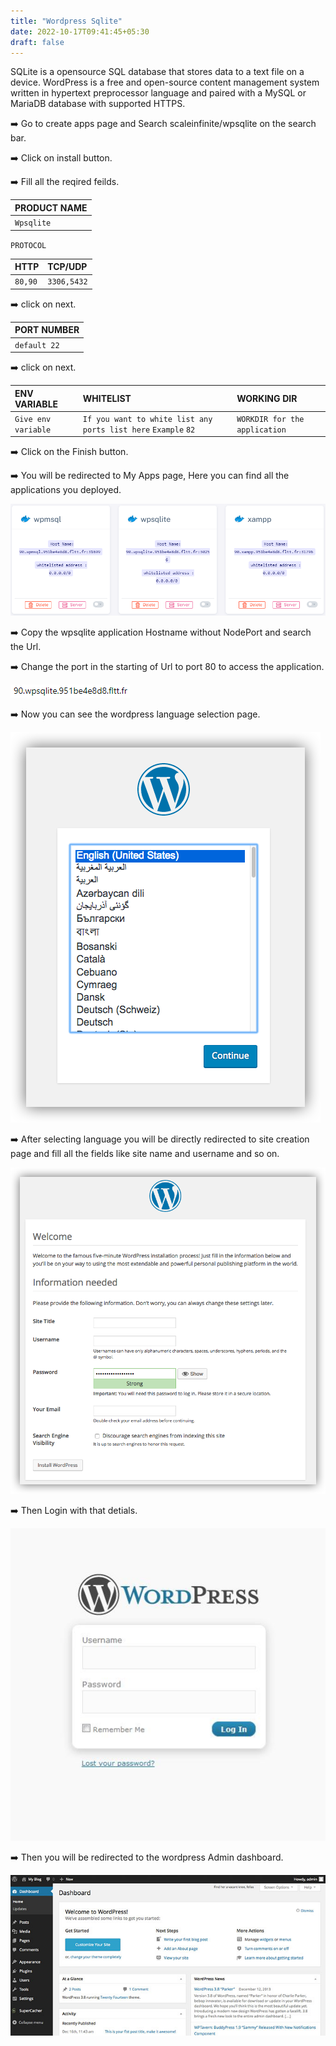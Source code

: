 ```yaml
---
title: "Wordpress Sqlite"
date: 2022-10-17T09:41:45+05:30
draft: false
---
```



SQLite is a opensource SQL database that stores data to a text file on a device. WordPress is a free and open-source content management system written in hypertext preprocessor language and paired with a MySQL or MariaDB database with supported HTTPS.

➡️ Go to create apps page and Search scaleinfinite/wpsqlite on the search bar.

➡️ Click on install button. 

➡️ Fill all the reqired feilds.

| PRODUCT NAME  |
| :--------     | 
| `Wpsqlite`    |

`PROTOCOL`

| HTTP          | TCP/UDP       |
| :--------     | :--------     |
| `80,90`       | `3306,5432`   |

➡️ click on next.

| PORT NUMBER   |
| :--------     |
| `default 22`  |

➡️ click on next.

| ENV VARIABLE         |  WHITELIST                                                       |        WORKING DIR          |
| :---------           | :--------                                                        |:----------------------------| 
| `Give env variable`  | `If you want to white list any ports list here` `Example` `82`   |`WORKDIR for the application`|

➡️ Click on the Finish button.

➡️ You will be redirected to My Apps page, Here you can find all the applications you deployed.

![App Screenshot](images/myapps.png)

➡️ Copy the wpsqlite application Hostname without NodePort and search the Url. 

➡️ Change the port in the starting of Url to port 80 to access the application.

![App Screenshot](images/sqlitelink.png)

➡️ Now you can see the wordpress language selection page. 

![App Screenshot](images/wordpress-lang.png)

➡️ After selecting language you will be directly redirected to site creation page and fill all the fields like site name and username and so on.

![App Screenshot](images/wordpress-welcome.png)

➡️ Then Login with that detials.

![App Screenshot](images/wordpress-login.jpg)

➡️ Then you will be redirected to the wordpress Admin dashboard.

![App Screenshot](images/wordpress-dashboard.jpg)





